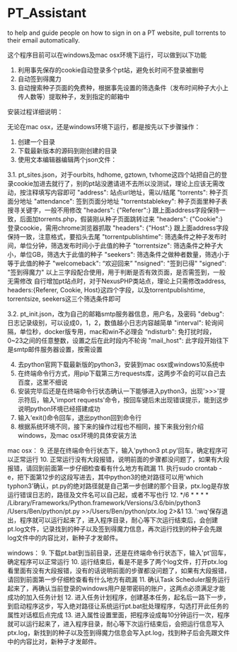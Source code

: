 # PT_Assistant
to help and guide people on how to sign in on a PT website, pull torrents to their email automatically.

这个程序目前可以在windows及mac osx环境下运行，可以做到以下功能

1. 利用事先保存的cookie自动登录多个pt站，避免长时间不登录被删号
2. 自动签到得魔力
3. 自动搜索种子页面的免费种，根据事先设置的筛选条件（发布时间种子大小上传人数等）提取种子，发到指定的邮箱中

安装过程详细说明：

无论在mac osx，还是windows环境下运行，都是按先以下步骤操作：

1. 创建一个目录
2. 下载最新版本的源码到刚创建的目录
3. 使用文本编辑器编辑两个json文件：

3.1. pt_sites.json，对于ourbits, hdhome, gztown, tvhome这四个站把自己的登录cookie加进去就行了，别的pt站没邀请进不去所以没测试，理论上应该无需改动，按注释填写内容即可
"address": 站点url地址，需以/结尾
"torrents": 种子页面分地址
"attendance": 签到页面分地址
"torrentstablekey": 种子页面里种子表搜寻关键字，一般不用修改
"headers": {"Referer":} 跟上面address字段保持一致，后面加torrents.php，假装刚从种子页面跳转过来
"headers": {"Cookie":} 登录cookie，需用chrome浏览器抓取
"headers": {"Host":} 跟上面address字段保持一致，注意格式，要掐头去尾
"torrentpublishtime": 筛选条件之种子发布时间，单位分钟，筛选发布时间小于此值的种子
"torrentsize": 筛选条件之种子大小，单位GB，筛选大于此值的种子
"seekers": 筛选条件之做种者数量，筛选小于等于此值的种子
"welcomeback": “欢迎回来”
"nsigned": "签到已得"
"signed": "签到得魔力"
以上三字段配合使用，用于判断是否有效页面，是否需签到，一般无需修改
自行增加pt站点时，对于NexusPHP类站点，理论上只需修改address, headers:{Referer, Cookie, Host}这四个字段，以及torrentpublishtime, torrentsize, seekers这三个筛选条件即可
  
3.2. pt_init.json，改为自己的邮箱smtp服务器信息，用户名，及密码
"debug": 日志记录级别，可以设成0，1，2，数值越小日志内容越简单
"interval": 轮询间隔，单位秒，docker版专用，mac和win不必理会
“ndisturb": 免打扰时段，0~23之间的任意整数，设置之后在此时段内不轮询
"mail_host": 此字段开始往下是smtp邮件服务器设置，按需设置

4. 去python官网下载最新版的python3，安装到mac osx或windows10系统中
5. 在终端命令行方式，用pip下载第三方requests库，这两步不会的可以自己去百度，这里不细说
6. 安装完毕后还是在终端命令行状态确认一下能够进入python3，出现'>>>'提示符后，输入'import requests'命令，按回车键后未出现错误提示，能到这步说明python环境已经搭建成功
7. 输入‘exit()命令回车，退出python回到命令行
8. 根据系统环境不同，接下来的操作过程也不相同，接下来我分别介绍windows，及mac osx环境的具体安装方法

mac osx：
9. 还是在终端命令行状态下，输入'python3 pt.py'回车，确定程序可以正常运行
10. 正常运行没有大段报错，说明前面的步骤都没问题了，如果有大段报错，请回到前面第一步仔细检查看有什么地方有疏漏
11. 执行sudo crontab -e，把下面第12步的这段写进去，其中python3的绝对路径可以用'which typhon3'确认，pt.py的绝对路径就是自己第一步创建的那个目录，ptx.log是存放运行错误日志的，路径及文件名可以自己起，或者不写也行
12. */6 * * * * /Library/Frameworks/Python.framework/Versions/3.6/bin/python3 /Users/Ben/python/pt.py >>/Users/Ben/python/ptx.log 2>&1
13. ':wq'保存退出，程序就可以运行起来了，进入程序目录，耐心等下次运行结束后，会创建pt.log文件，记录找到的种子以及签到得魔力信息，再次运行找到的种子会先跟log文件中的内容比对，新种子才发邮件。

windows：
9. 下载pt.bat到当前目录，还是在终端命令行状态下，输入'pt'回车，确定程序可以正常运行
10. 运行结束后，看是不是多了两个log文件，打开ptx.log看里面有没有大段报错，没有的话说明前面的步骤都没问题了，如果有大段报错，请回到前面第一步仔细检查看有什么地方有疏漏
11. 确认Task Scheduler服务运行起来了，再确认当前登录的windows用户是带密码的账户，这两点必须满足才能成功的加入任务计划
12. 进入任务计划程序，创建基本任务，起名后一路下一步，到启动程序这步，写入绝对路径让系统运行pt.bat批处理程序，勾选打开此任务的属性对话框后点完成
13. 进入属性设置里面，把程序设成每10分钟运行一次，程序就可以运行起来了，进入程序目录，耐心等下次运行结束后，会把运行信息写入ptx.log，新找到的种子以及签到得魔力信息会写入pt.log，找到种子后会先跟文件中的内容比对，新种子才发邮件。
